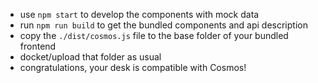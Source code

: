 - use `npm start` to develop the components with mock data
- run `npm run build` to get the bundled components and api description
- copy the `./dist/cosmos.js` file to the base folder of your bundled frontend
- docket/upload that folder as usual
- congratulations, your desk is compatible with Cosmos!
